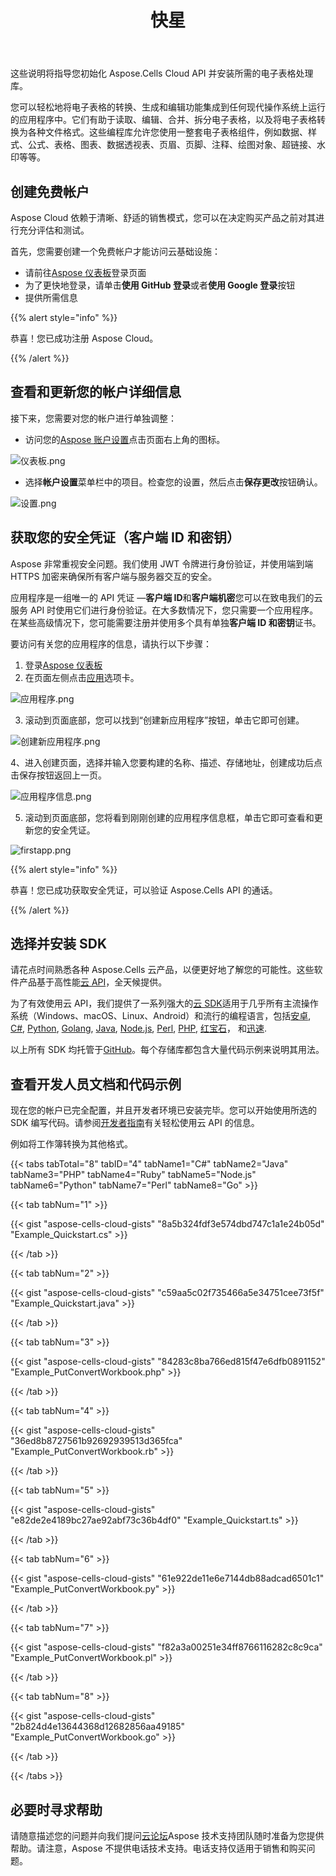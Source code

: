 ﻿---
title: 快星
second_title: Aspose.Cells Cloud Documen
type: docs
url: /zh/quickstart/
description: Aspose.Cells 云支持 Excel 创建、转换、合并、拆分、保护、内部对象操作等
weight: 20
kwords: Excel, Office 云, REST API, 电子表格, PDF, CSV, Json, Markdown, 快速入门
---
这些说明将指导您初始化 Aspose.Cells Cloud API 并安装所需的电子表格处理库。

您可以轻松地将电子表格的转换、生成和编辑功能集成到任何现代操作系统上运行的应用程序中。它们有助于读取、编辑、合并、拆分电子表格，以及将电子表格转换为各种文件格式。这些编程库允许您使用一整套电子表格组件，例如数据、样式、公式、表格、图表、数据透视表、页眉、页脚、注释、绘图对象、超链接、水印等等。

## 创建免费帐户

Aspose Cloud 依赖于清晰、舒适的销售模式，您可以在决定购买产品之前对其进行充分评估和测试。

首先，您需要创建一个免费帐户才能访问云基础设施：

- 请前往[Aspose 仪表板](https://dashboard.aspose.cloud/#/)登录页面
- 为了更快地登录，请单击**使用 GitHub 登录**或者**使用 Google 登录**按钮
- 提供所需信息

{{% alert style="info" %}}

恭喜！您已成功注册 Aspose Cloud。

{{% /alert %}}

## 查看和更新您的帐户详细信息

接下来，您需要对您的帐户进行单独调整：

- 访问您的[Aspose 账户设置](https://id.containerize.com/admin/)点击页面右上角的图标。

![仪表板.png](dashboard.png)

- 选择**帐户设置**菜单栏中的项目。检查您的设置，然后点击**保存更改**按钮确认。

![设置.png](settings.png)

## 获取您的安全凭证（客户端 ID 和密钥）

Aspose 非常重视安全问题。我们使用 JWT 令牌进行身份验证，并使用端到端 HTTPS 加密来确保所有客户端与服务器交互的安全。

应用程序是一组唯一的 API 凭证 —**客户端 ID**和**客户端机密**您可以在致电我们的云服务 API 时使用它们进行身份验证。在大多数情况下，您只需要一个应用程序。在某些高级情况下，您可能需要注册并使用多个具有单独**客户端 ID 和密钥**证书。

要访问有关您的应用程序的信息，请执行以下步骤：

1. 登录[Aspose 仪表板](https://dashboard.aspose.cloud/#/)
2. 在页面左侧点击[应用](https://dashboard.aspose.cloud/applications)选项卡。

![应用程序.png](applications.png)

3. 滚动到页面底部，您可以找到“创建新应用程序”按钮，单击它即可创建。

![创建新应用程序.png](createnewapplication.png)

4、进入创建页面，选择并输入您要构建的名称、描述、存储地址，创建成功后点击保存按钮返回上一页。

![应用程序信息.png](applicationinfo.png)

5. 滚动到页面底部，您将看到刚刚创建的应用程序信息框，单击它即可查看和更新您的安全凭证。

![firstapp.png](firstapp.png)

{{% alert style="info" %}}

恭喜！您已成功获取安全凭证，可以验证 Aspose.Cells API 的通话。

{{% /alert %}}

## 选择并安装 SDK

请花点时间熟悉各种 Aspose.Cells 云产品，以便更好地了解您的可能性。这些软件产品基于高性能[云 API](https://apireference.aspose.com/)，全天候提供。

为了有效使用云 API，我们提供了一系列强大的[云 SDK](https://products.aspose.cloud/cells/family)适用于几乎所有主流操作系统（Windows、macOS、Linux、Android）和流行的编程语言，包括[安卓](https://products.aspose.cloud/cells/android), [C#](https://products.aspose.cloud/cells/net), [Python](https://products.aspose.cloud/cells/python), [Golang](https://products.aspose.cloud/cells/go), [Java](https://products.aspose.cloud/cells/java), [Node.js](https://products.aspose.cloud/cells/nodejs), [Perl](https://products.aspose.cloud/cells/perl), [PHP](https://products.aspose.cloud/cells/php), [红宝石](https://products.aspose.cloud/cells/ruby)， 和[迅速](https://products.aspose.cloud/cells/swift).

以上所有 SDK 均托管于[GitHub](https://github.com/aspose-cells-cloud/)。每个存储库都包含大量代码示例来说明其用法。

## 查看开发人员文档和代码示例

现在您的帐户已完全配置，并且开发者环境已安装完毕。您可以开始使用所选的 SDK 编写代码。请参阅[开发者指南](https://docs.aspose.cloud/cells/developer-guide/)有关轻松使用云 API 的信息。

例如将工作簿转换为其他格式。

{{< tabs tabTotal="8" tabID="4" tabName1="C#" tabName2="Java" tabName3="PHP" tabName4="Ruby" tabName5="Node.js" tabName6="Python" tabName7="Perl" tabName8="Go" >}}

{{< tab tabNum="1" >}}

{{< gist "aspose-cells-cloud-gists" "8a5b324fdf3e574dbd747c1a1e24b05d" "Example_Quickstart.cs" >}}

{{< /tab >}}

{{< tab tabNum="2" >}}

{{< gist "aspose-cells-cloud-gists" "c59aa5c02f735466a5e34751cee73f5f" "Example_Quickstart.java" >}}

{{< /tab >}}

{{< tab tabNum="3" >}}

{{< gist "aspose-cells-cloud-gists" "84283c8ba766ed815f47e6dfb0891152" "Example_PutConvertWorkbook.php" >}}

{{< /tab >}}

{{< tab tabNum="4" >}}

{{< gist "aspose-cells-cloud-gists" "36ed8b8727561b92692939513d365fca" "Example_PutConvertWorkbook.rb" >}}

{{< /tab >}}

{{< tab tabNum="5" >}}

{{< gist "aspose-cells-cloud-gists" "e82de2e4189bc27ae92abf73c36b4df0" "Example_Quickstart.ts" >}}

{{< /tab >}}

{{< tab tabNum="6" >}}

{{< gist "aspose-cells-cloud-gists" "61e922de11e6e7144db88adcad6501c1" "Example_PutConvertWorkbook.py" >}}

{{< /tab >}}

{{< tab tabNum="7" >}}

{{< gist "aspose-cells-cloud-gists" "f82a3a00251e34ff8766116282c8c9ca" "Example_PutConvertWorkbook.pl" >}}

{{< /tab >}}

{{< tab tabNum="8" >}}

{{< gist "aspose-cells-cloud-gists" "2b824d4e13644368d12682856aa49185" "Example_PutConvertWorkbook.go" >}}

{{< /tab >}}

{{< /tabs >}}

## 必要时寻求帮助

请随意描述您的问题并向我们提问[云论坛](https://forum.aspose.cloud/c/cells/7)Aspose 技术支持团队随时准备为您提供帮助。请注意，Aspose 不提供电话技术支持。电话支持仅适用于销售和购买问题。
